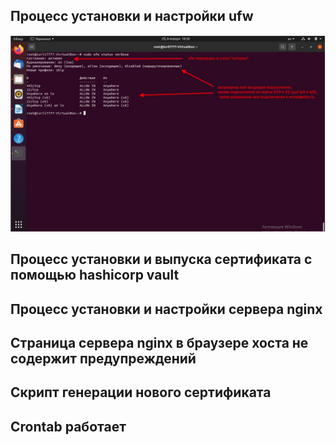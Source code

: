 ## **Процесс установки и настройки ufw**
![Screenshot](1.jpg)
## **Процесс установки и выпуска сертификата с помощью hashicorp vault**

## **Процесс установки и настройки сервера nginx**

## **Страница сервера nginx в браузере хоста не содержит предупреждений**

## **Скрипт генерации нового сертификата**

## **Crontab работает**
